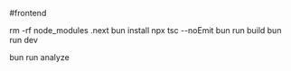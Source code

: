 #frontend   

rm -rf node_modules  .next
bun install
npx tsc --noEmit
bun run build
bun run dev


bun run analyze
